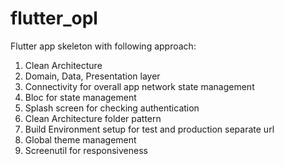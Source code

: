 # flutter_opl

Flutter app skeleton with following approach:

1. Clean Architecture
2. Domain, Data, Presentation layer
3. Connectivity for overall app network state management
4. Bloc for state management
5. Splash screen for checking authentication
6. Clean Architecture folder pattern
7. Build Environment setup for test and production separate url
8. Global theme management
9. Screenutil for responsiveness
